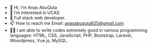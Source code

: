 - 👋 Hi, I’m Anas AbuQuta
- 👀 I’m interested in UCAS
- 🌱 Full stack web developer.
- 📫 How to reach me Email: anasabuquta825@gmail.com
- 👨‍💻 I am able to write codes extremely good in various programming languages: HTML, CSS, JavaScript, PHP, Bootstrap, Laravel, Woordpress, Vue.js, MySQL.

<!---
AnasAbuQuta/AnasAbuQuta is a ✨ special ✨ repository because its `README.md` (this file) appears on your GitHub profile.
You can click the Preview link to take a look at your changes.
--->
